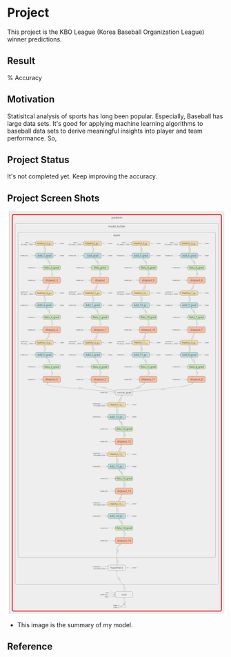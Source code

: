 # Project
This project is the KBO League (Korea Baseball Organization League) winner predictions.

## Result
% Accuracy

## Motivation
Statisitcal analysis of sports has long been popular. Especially, Baseball has large data sets.
It's good for applying machine learning algorithms to baseball data sets to derive meaningful insights into player and team performance.
 So,  

## Project Status
It's not completed yet. Keep improving the accuracy.

## Project Screen Shots
![tensorboard_image](https://github.com/cs2jang/predict_winner_tf/blob/master/img/layout2.png)
- This image is the summary of my model.

## Reference

